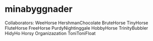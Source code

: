 # minabyggnader

Collaborators: 
	WeeHorse
	HershmanChocolate
	BruteHorse
	TinyHorse
	FluteHorse
	FreeHorse
	PurdyNightinggale
	HobbyHorse
	TrinityBubbler
	HidyHo
	Horsy
	Organizazation
	ToniToniFloat
